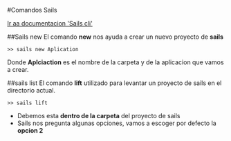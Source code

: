 #Comandos Sails

[Ir aa documentacion 'Sails cli'](http://sailsjs.com/documentation/reference/command-line-interface)

##Sails new
El comando **new** nos ayuda a crear un nuevo proyecto de **sails**
```
>> sails new Aplication
```
Donde **Aplciaction** es el nombre de la carpeta y de la aplicacion que vamos a crear.

##sails list
El comando **lift** utilizado para levantar un proyecto de sails en el directorio actual.
```
>> sails lift
```
- Debemos esta **dentro de la carpeta** del proyecto de sails
- Sails nos pregunta algunas opciones, vamos a escoger por defecto la **opcion 2**
